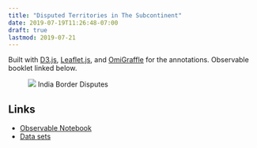 ```yaml
---
title: "Disputed Territories in The Subcontinent"
date: 2019-07-19T11:26:48-07:00
draft: true
lastmod: 2019-07-21
---
```


Built with [D3.js](https://d3js.org/), [Leaflet.js](https://leafletjs.com/), and [OmiGraffle](https://www.omnigroup.com/omnigraffle/) for the annotations. Observable booklet linked below.

<figure>
    <img src="/img/conflict_map.png" />
    <caption>India Border Disputes</caption>
</figure>

## Links

* [Observable Notebook](https://observablehq.com/@shriphani/indian-subcontinent-border-disputes)
* [Data sets](https://github.com/india-in-data/border-disputes/tree/master/merged)
